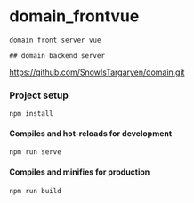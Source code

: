 
# domain_frontvue
```
domain front server vue

## domain backend server
```
https://github.com/SnowIsTargaryen/domain.git

### Project setup
```
npm install
```

#### Compiles and hot-reloads for development
```
npm run serve
```

#### Compiles and minifies for production
```
npm run build
```


